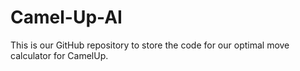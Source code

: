 # Camel-Up-AI
This is our GitHub repository to store the code for our optimal move calculator for CamelUp. 
